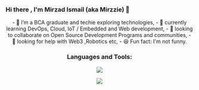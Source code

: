 ###  Hi there , I'm Mirzad Ismail (aka Mirzzie) 👋



<p align="center">
- 🔭 I’m a BCA graduate and techie exploring technologies,
- 🌱 currently learning DevOps, Cloud, IoT / Embedded and Web development,
- 👯 looking to collaborate on Open Source Development Programs and communities,
- 🤔 looking for help with Web3 ,Robotics etc,
- 😆 Fun fact: I'm not funny.
</p>

<h3 align="center">Languages and Tools:</h3>
<p align="center">
	<p align="center">
	<a href="https://skillicons.dev">
    	<img src="https://skillicons.dev/icons?i=ableton,androidstudio,azure,bootstrap,c,cpp,css,html,java,js,php,kotlin,aws,docker,kubernetes,python,linux,vscode&perline=10" />
  	</a> 
</p>

<p align="center">
	<img src = "https://github-readme-stats.vercel.app/api?username=Mirzzie&&show_icons=true&title_color=ffffff&icon_color=bb2acf&text_color=daf7dc&bg_color=151515" >
</p>
